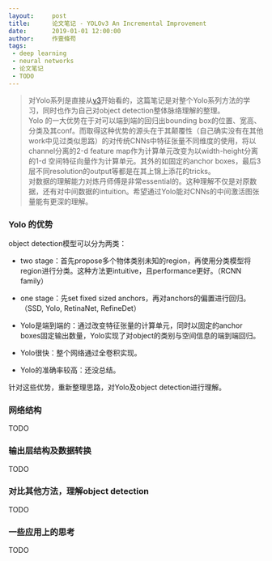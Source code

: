 ```yaml
---
layout:     post
title:      论文笔记 - YOLOv3 An Incremental Improvement
date:       2019-01-01 12:00:00
author:     作壹條苟
tags:
 - deep learning
 - neural networks
 - 论文笔记
 - TODO
---
```


> 对Yolo系列是直接从[v3](https://arxiv.org/abs/1804.02767)开始看的，这篇笔记是对整个Yolo系列方法的学习，同时也作为自己对object detection整体脉络理解的整理。  
> Yolo 的一大优势在于对可以端到端的回归出bounding box的位置、宽高、分类及其conf。而取得这种优势的源头在于其颠覆性（自己确实没有在其他work中见过类似思路）的对传统CNNs中特征张量不同维度的使用，将以channel分离的2-d feature map作为计算单元改变为以width-height分离的1-d 空间特征向量作为计算单元。其外的如固定的anchor boxes，最后3层不同resolution的output等都是在其上锦上添花的tricks。  
> 对数据的理解能力对炼丹师傅是非常essential的。这种理解不仅是对原数据，还有对中间数据的intuition。希望通过Yolo能对CNNs的中间激活图张量能有更深的理解。

### Yolo 的优势

object detection模型可以分为两类：
* two stage：首先propose多个物体类别未知的region，再使用分类模型将region进行分类。这种方法更intuitive，且performance更好。（RCNN family）
* one stage：先set fixed sized anchors，再对anchors的偏置进行回归。（SSD, Yolo, RetinaNet, RefineDet）

* Yolo是端到端的：通过改变特征张量的计算单元，同时以固定的anchor boxes固定输出数量，Yolo实现了对object的类别与空间信息的端到端回归。
* Yolo很快：整个网络通过全卷积实现。
* Yolo的准确率较高：还没总结。

针对这些优势，重新整理思路，对Yolo及object detection进行理解。

### 网络结构

TODO

### 输出层结构及数据转换

TODO

### 对比其他方法，理解object detection

TODO

### 一些应用上的思考

TODO